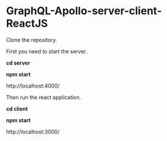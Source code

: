 # GraphQL-Apollo-server-client-ReactJS
Clone the repository.

First you need to start the server.

**cd server**

**npm start**

http://localhost:4000/

Then run the react application.

**cd client**

**npm start**

http://localhost:3000/

